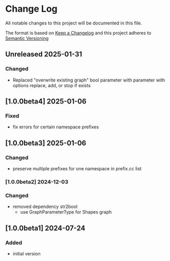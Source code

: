 # Change Log

All notable changes to this project will be documented in this file.

The format is based on [Keep a Changelog](http://keepachangelog.com/) and this project adheres to [Semantic Versioning](https://semver.org/)

## Unreleased 2025-01-31

### Changed

- Replaced "overwrite existing graph" bool parameter with parameter with options replace, add, or stop if exists

## [1.0.0beta4] 2025-01-06

### Fixed

- fix errors for certain namespace prefixes 

## [1.0.0beta3] 2025-01-06

### Changed

- preserve multiple prefixes for one namespace in prefix.cc list

### [1.0.0beta2] 2024-12-03

### Changed
- removed dependency str2bool
  - use GraphParameterType for Shapes graph 


## [1.0.0beta1] 2024-07-24

### Added

- initial version

